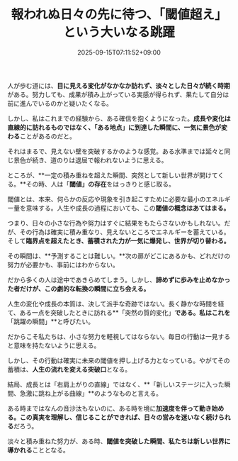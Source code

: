 ﻿---
title: "報われぬ日々の先に待つ、「閾値超え」という大いなる跳躍"
date: 2025-09-15T07:11:52+09:00
draft: false
---

人が歩む道には、**目に見える変化がなかなか訪れず、淡々とした日々が続く時期**がある。努力しても、成果が積み上がっている実感が得られず、果たして自分は前に進んでいるのかと疑いたくなる。

しかし、私はこれまでの経験から、ある確信を抱くようになった。**成長や変化は直線的に訪れるものではなく、「ある地点」に到達した瞬間に、一気に景色が変わる**ことがあるのだと。



それはまるで、見えない壁を突破するかのような感覚。ある水準までは延々と同じ景色が続き、道のりは退屈で報われないように思える。

ところが、**一定の積み重ねを超えた瞬間、突然として新しい世界が開けてくる。**その時、人は「**閾値」の存在**をはっきりと感じ取る。



閾値とは、本来、何らかの反応や現象を引き起こすために必要な最小のエネルギー量を意味する。人生や成長の過程においても、この**閾値の概念はあてはまる。**

つまり、日々の小さな行為や努力はすぐに結果をもたらさないかもしれない。だが、その行為は確実に積み重なり、見えないところでエネルギーを蓄えている。そして**臨界点を超えたとき、蓄積された力が一気に爆発し、世界が切り替わる。**



その瞬間は、**予測することは難しい。**次の扉がどこにあるかも、どれだけの努力が必要かも、事前にはわからない。

だから多くの人は途中であきらめてしまう。しかし、**諦めずに歩みを止めなかった者だけが、この劇的な転換の瞬間に立ち会える。**



人生の変化や成長の本質は、決して派手な奇跡ではない。長く静かな時間を経て、ある一点を突破したときに訪れる**「突然の質的変化」**である。私はこれを**「跳躍の瞬間」**と呼びたい。

だからこそ私たちは、小さな努力を軽視してはならない。毎日の行動は一見すると意味を持たないように思える。

しかし、その行動は確実に未来の閾値を押し上げる力となっている。やがてその蓄積は、**人生の流れを変える突破口**となる。



結局、成長とは「右肩上がりの直線」ではなく、**「新しいステージに入った瞬間、急激に跳ね上がる曲線」**のようなものと言える。

ある時まではなんの音沙汰もないのに、ある時を境に**加速度を伴って動き始める。この真実を理解し、信じることができれば、日々の営みを迷いなく続けられる**だろう。

淡々と積み重ねた努力が、ある時、**閾値を突破した瞬間、私たちは新しい世界に導かれる**こととなる。